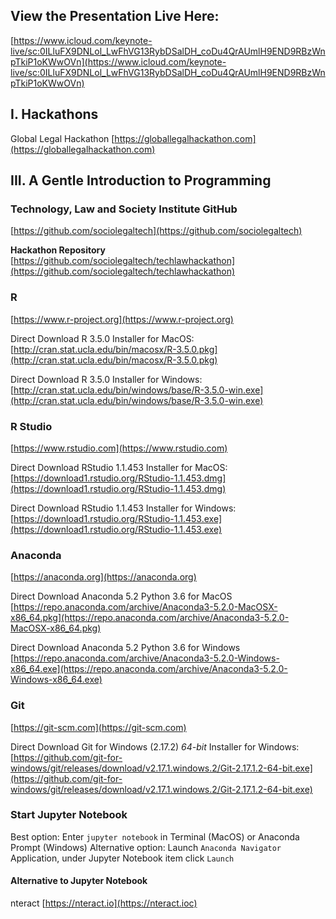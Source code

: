 ## View the Presentation Live Here:
[https://www.icloud.com/keynote-live/sc:0ILluFX9DNLol_LwFhVG13RybDSalDH_coDu4QrAUmlH9END9RBzWnpTkiP1oKWwOVn](https://www.icloud.com/keynote-live/sc:0ILluFX9DNLol_LwFhVG13RybDSalDH_coDu4QrAUmlH9END9RBzWnpTkiP1oKWwOVn)

## I. Hackathons

Global Legal Hackathon
[https://globallegalhackathon.com](https://globallegalhackathon.com)



## III. A Gentle Introduction to Programming

### Technology, Law and Society Institute GitHub

[https://github.com/sociolegaltech](https://github.com/sociolegaltech)

**Hackathon Repository**
[https://github.com/sociolegaltech/techlawhackathon](https://github.com/sociolegaltech/techlawhackathon)

### R
[https://www.r-project.org](https://www.r-project.org)

Direct Download R 3.5.0 Installer for MacOS:
[http://cran.stat.ucla.edu/bin/macosx/R-3.5.0.pkg](http://cran.stat.ucla.edu/bin/macosx/R-3.5.0.pkg)

Direct Download R 3.5.0 Installer for Windows:
[http://cran.stat.ucla.edu/bin/windows/base/R-3.5.0-win.exe](http://cran.stat.ucla.edu/bin/windows/base/R-3.5.0-win.exe)

### R Studio
[https://www.rstudio.com](https://www.rstudio.com)

Direct Download RStudio 1.1.453 Installer for MacOS:
[https://download1.rstudio.org/RStudio-1.1.453.dmg](https://download1.rstudio.org/RStudio-1.1.453.dmg)

Direct Download RStudio 1.1.453 Installer for Windows:
[https://download1.rstudio.org/RStudio-1.1.453.exe](https://download1.rstudio.org/RStudio-1.1.453.exe)

### Anaconda
[https://anaconda.org](https://anaconda.org)

Direct Download Anaconda 5.2 Python 3.6 for MacOS
[https://repo.anaconda.com/archive/Anaconda3-5.2.0-MacOSX-x86_64.pkg](https://repo.anaconda.com/archive/Anaconda3-5.2.0-MacOSX-x86_64.pkg)

Direct Download Anaconda 5.2 Python 3.6 for Windows
[https://repo.anaconda.com/archive/Anaconda3-5.2.0-Windows-x86_64.exe](https://repo.anaconda.com/archive/Anaconda3-5.2.0-Windows-x86_64.exe)

### Git
[https://git-scm.com](https://git-scm.com)

Direct Download Git for Windows (2.17.2) *64-bit* Installer for Windows:
[https://github.com/git-for-windows/git/releases/download/v2.17.1.windows.2/Git-2.17.1.2-64-bit.exe](https://github.com/git-for-windows/git/releases/download/v2.17.1.windows.2/Git-2.17.1.2-64-bit.exe)

### Start Jupyter Notebook
Best option: Enter `jupyter notebook` in Terminal (MacOS) or Anaconda Prompt (Windows)
Alternative option: Launch `Anaconda Navigator` Application, under Jupyter Notebook item click `Launch`

#### Alternative to Jupyter Notebook
nteract
[https://nteract.io](https://nteract.ioc)
